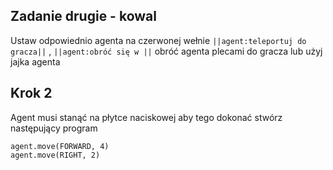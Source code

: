 ## Zadanie drugie - kowal
Ustaw odpowiednio agenta na czerwonej wełnie ``||agent:teleportuj do gracza||`` ,
``||agent:obróć się w ||`` obróć agenta plecami do gracza lub użyj jajka agenta
## Krok 2
Agent musi stanąć na płytce naciskowej aby tego dokonać stwórz następujący program
```blocks 
agent.move(FORWARD, 4)
agent.move(RIGHT, 2)

```
